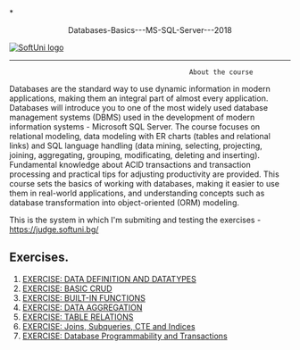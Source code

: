 *<p align="center"> Databases-Basics---MS-SQL-Server---2018<p>
<a href="https://softuni.bg/trainings/1972/databases-advanced-entity-framework-june-2018">  ![SoftUni logo][logo] <a/>

[logo]: http://innovationstarterbox.bg/wp-content/uploads/2016/05/Softuni_logo_trasparent.png "Logo Title Text 2"

---

                                                 About the course

Databases are the standard way to use dynamic information in modern applications, making them an integral part of almost every application.
Databases will introduce you to one of the most widely used database management systems (DBMS) used in the development of modern information systems - Microsoft SQL Server. The course focuses on relational modeling, data modeling with ER charts (tables and relational links) and SQL language handling (data mining, selecting, projecting, joining, aggregating, grouping, modificating, deleting and inserting). Fundamental knowledge about ACID transactions and transaction processing and practical tips for adjusting productivity are provided.
This course sets the basics of working with databases, making it easier to use them in real-world applications, and understanding concepts such as database transformation into object-oriented (ORM) modeling.

This is the system in which I'm submiting and testing the exercises - https://judge.softuni.bg/


## Exercises.
1. <a href="https://github.com/Jordan3900/Databases-Basics---MS-SQL-Server/tree/master/Data-Definition-and-Data-Types"> EXERCISE: DATA DEFINITION AND DATATYPES </a> 
2. <a href="https://github.com/Jordan3900/Databases-Basics---MS-SQL-Server/tree/master/Basic-CRUD"> EXERCISE: BASIC CRUD</a> 
3. <a href="https://github.com/Jordan3900/Databases-Basics---MS-SQL-Server/blob/master/Built-in---Function/Built-In%20Function.sql"> EXERCISE: BUILT-IN FUNCTIONS </a>
4. <a href="https://github.com/Jordan3900/Databases-Basics---MS-SQL-Server/blob/master/Data-Aggregation/Data-Aggregation.sql"> EXERCISE: DATA AGGREGATION </a>
5. <a href="https://github.com/Jordan3900/Databases-Basics---MS-SQL-Server/blob/master/Table-Relations/TableRelation.sql"> EXERCISE: TABLE RELATIONS </a>
6. <a href="https://github.com/Jordan3900/Databases-Basics---MS-SQL-Server/blob/master/Joins%2C%20Subqueries%2C%20CTE%20and%20Indices/Joins%2C%20Subqueries%2C%20CTE%20and%20Indices.sql"> EXERCISE: Joins, Subqueries, CTE and Indices </a>
7. <a href="https://github.com/Jordan3900/Databases-Basics---MS-SQL-Server/blob/master/Database%20Programmability%20and%20Transactions/Database%20Programmability%20and%20Transactions.sql"> EXERCISE: Database Programmability and Transactions </a>

